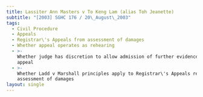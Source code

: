 ```yaml
---
title: Lassiter Ann Masters v To Keng Lam (alias Toh Jeanette)
subtitle: "[2003] SGHC 176 / 20\_August\_2003"
tags:
  - Civil Procedure
  - Appeals
  - Registrar\'s Appeals from assessment of damages
  - Whether appeal operates as rehearing
  - >-
    Whether judge has discretion to allow admission of further evidence on
    appeal
  - >-
    Whether Ladd v Marshall principles apply to Registrar\'s Appeals relating to
    assessment of damages
layout: single
---
```


